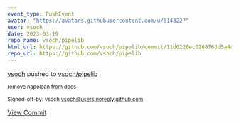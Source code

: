```yaml
---
event_type: PushEvent
avatar: "https://avatars.githubusercontent.com/u/814322?"
user: vsoch
date: 2023-03-19
repo_name: vsoch/pipelib
html_url: https://github.com/vsoch/pipelib/commit/11d6220ec0268763d5a4a214d00a2b82d7bbea31
repo_url: https://github.com/vsoch/pipelib
---
```


<a href='https://github.com/vsoch' target='_blank'>vsoch</a> pushed to <a href='https://github.com/vsoch/pipelib' target='_blank'>vsoch/pipelib</a>

<small>remove napolean from docs

Signed-off-by: vsoch <vsoch@users.noreply.github.com></small>

<a href='https://github.com/vsoch/pipelib/commit/11d6220ec0268763d5a4a214d00a2b82d7bbea31' target='_blank'>View Commit</a>